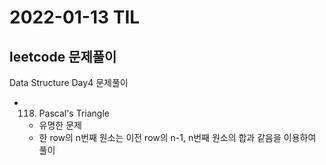 # 2022-01-13 TIL

## leetcode 문제풀이

Data Structure Day4 문제풀이

- 118. Pascal's Triangle
  - 유명한 문제
  - 한 row의 n번째 원소는 이전 row의 n-1, n번째 원소의 합과 같음을 이용하여 풀이
